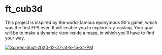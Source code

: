 # ft_cub3d
This project is inspired by the world-famous eponymous 90's game, which was the first FPS ever. It will enable you to explore ray-casting. Your goal will be to make a dynamic view inside a maze, in which you'll have to find your way.

<a href="https://ibb.co/8zhm9sG"><img src="https://i.ibb.co/mvxR4Td/Screen-Shot-2020-12-27-at-8-15-31-PM.png" alt="Screen-Shot-2020-12-27-at-8-15-31-PM" border="0"></a>
